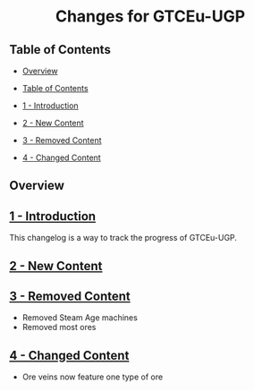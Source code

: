 <h1 align="center">Changes for GTCEu-UGP</h1>

## Table of Contents

- [Overview](#overview)

- [Table of Contents](#table-of-contents)

- [1 - Introduction](#1---introduction)

- [2 - New Content](#2---new-content)

- [3 - Removed Content](#3---removed-content)
  
- [4 - Changed Content](#4---changed-content)

## Overview

## [1 - Introduction](#table-of-contents)

This changelog is a way to track the progress of GTCEu-UGP.

## [2 - New Content](#table-of-contents)

## [3 - Removed Content](#table-of-contents)
- Removed Steam Age machines
- Removed most ores

## [4 - Changed Content](#table-of-contents)
- Ore veins now feature one type of ore
